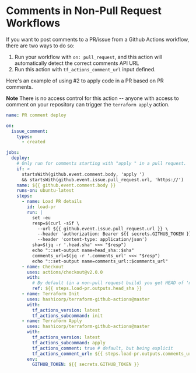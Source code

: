 # Comments in Non-Pull Request Workflows

If you want to post comments to a PR/issue from a Github Actions workflow, there are two ways to do so:

1. Run your workflow with `on: pull_request`, and this action will automatically detect the correct comments API URL
2. Run this action with `tf_actions_comment_url` input defined.

Here's an example of using #2 to apply code in a PR based on PR comments.

**Note** There is no access control for this action -- anyone with access to comment on your repository can trigger the `terraform apply` action.

```yaml
name: PR comment deploy

on:
  issue_comment:
    types:
      - created

jobs:
  deploy:
    # Only run for comments starting with "apply " in a pull request.
    if: >
      startsWith(github.event.comment.body, 'apply ')
      && startsWith(github.event.issue.pull_request.url, 'https://')
    name: ${{ github.event.comment.body }}
    runs-on: ubuntu-latest
    steps:
      - name: Load PR details
        id: load-pr
        run: |
          set -eu
          resp=$(curl -sSf \
            --url ${{ github.event.issue.pull_request.url }} \
            --header 'authorization: Bearer ${{ secrets.GITHUB_TOKEN }}' \
            --header 'content-type: application/json')
          sha=$(jq -r '.head.sha' <<< "$resp")
          echo "::set-output name=head_sha::$sha"
          comments_url=$(jq -r '.comments_url' <<< "$resp")
          echo "::set-output name=comments_url::$comments_url"
      - name: Checkout
        uses: actions/checkout@v2.0.0
        with:
          # By default (in a non-pull request build) you get HEAD of 'master'
          ref: ${{ steps.load-pr.outputs.head_sha }}
      - name: Terraform Init
        uses: hashicorp/terraform-github-actions@master
        with:
          tf_actions_version: latest
          tf_actions_subcommand: init
      - name: Terraform Apply
        uses: hashicorp/terraform-github-actions@master
        with:
          tf_actions_version: latest
          tf_actions_subcommand: apply
          tf_actions_comment: true # default, but being explicit
          tf_actions_comment_url: ${{ steps.load-pr.outputs.comments_url }}
        env:
          GITHUB_TOKEN: ${{ secrets.GITHUB_TOKEN }}
```
